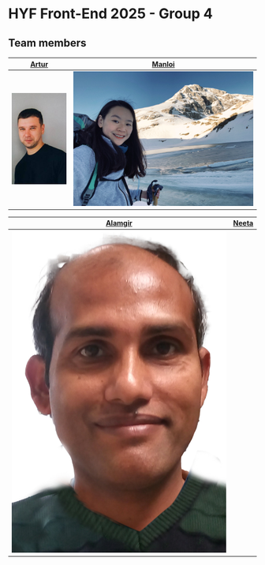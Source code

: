 # HYF Front-End 2025 - Group 4

## Team members

| **[Artur](/members/artur-info.md)** | **[Manloi](/members/manloi-info.md)** |
| ----------------------------------- | ------------------------------------- |
| ![Artur](members/img/Artur-img.jpg) | ![Manloi](members/img/manloi.jpg)     |

| **[Alamgir](/members/alamgir-info.md)** | **[Neeta]()** |
| --------------------------------------- | ------------- |
| ![Alamgir](members/img/alamgir02.jpg)   |               |
